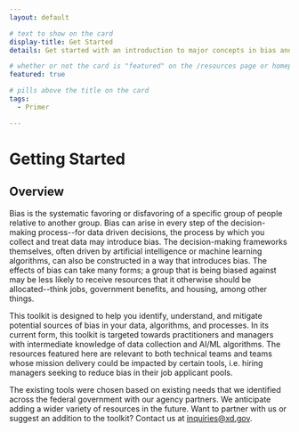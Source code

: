 ```yaml
---
layout: default

# text to show on the card
display-title: Get Started  
details: Get started with an introduction to major concepts in bias and AI/ML.

# whether or not the card is "featured" on the /resources page or homepage
featured: true

# pills above the title on the card
tags:
  - Primer

---
```


# Getting Started

## Overview
Bias is the systematic favoring or disfavoring of a specific group of people relative to another group. Bias can arise in every step of the decision-making process--for data driven decisions, the process by which you collect and treat data may introduce bias. The decision-making frameworks themselves, often driven by artificial intelligence or machine learning algorithms, can also be constructed in a way that introduces bias. The effects of bias can take many forms; a group that is being biased against may be less likely to receive resources that it otherwise should be allocated--think jobs, government benefits, and housing, among other things. 

This toolkit is designed to help you identify, understand, and mitigate potential sources of bias in your data, algorithms, and processes. In its current form, this toolkit is targeted towards practitioners and managers with intermediate knowledge of data collection and AI/ML algorithms. The resources featured here are relevant to both technical teams and teams whose mission delivery could be impacted by certain tools, i.e. hiring managers seeking to reduce bias in their job applicant pools.

The existing tools were chosen based on existing needs that we identified across the federal government with our agency partners. We anticipate adding a wider variety of resources in the future. Want to partner with us or suggest an addition to the toolkit? Contact us at [inquiries@xd.gov](mailto:inquiries@xd.gov).